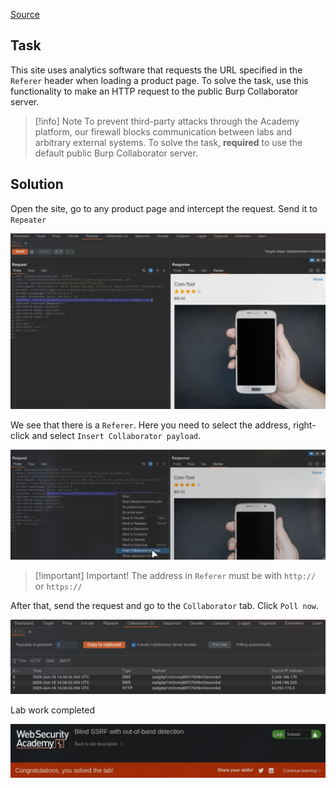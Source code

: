 [Source](https://portswigger.net/web-security/ssrf/blind/lab-out-of-band-detection)
## Task
This site uses analytics software that requests the URL specified in the `Referer` header when loading a product page.
To solve the task, use this functionality to make an HTTP request to the public Burp Collaborator server.
> [!info] Note
To prevent third-party attacks through the Academy platform, our firewall blocks communication between labs and arbitrary external systems. To solve the task, **required** to use the default public Burp Collaborator server.
## Solution
Open the site, go to any product page and intercept the request. Send it to `Repeater`

![image](images/20250616174007.png)

We see that there is a `Referer`. Here you need to select the address, right-click and select `Insert Collaborator payload`.

![image](images/20250616174126.png)


> [!important] Important!
> The address in `Referer` must be with `http://` or `https://`

After that, send the request and go to the `Collaborator` tab. Click `Poll now`.

![image](images/20250616174213.png)

Lab work completed

![image](images/20250616173856.png)

